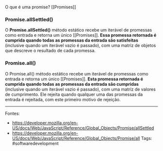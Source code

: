 O que é uma promise? [[Promises]]

### Promise.allSettled()
O **Promise.allSettled()** método estático recebe um iterável de promessas como entrada e retorna um único [[Promises]]. **Essa promessa retornada é cumprida quando todas as promessas da entrada são satisfeitas** (inclusive quando um iterável vazio é passado), com uma matriz de objetos que descreve o resultado de cada promessa.
### Promise.all()
O Promise.all() método estático recebe um iterável de promessas como entrada e retorna um único [[Promises]]. **Esta promessa retornada é cumprida quando todas as promessas da entrada são cumpridas** (inclusive quando um iterável vazio é passado), com uma matriz de valores de cumprimento. Ele rejeita quando qualquer uma das promessas da entrada é rejeitada, com este primeiro motivo de rejeição.


---
Fontes:
- https://developer.mozilla.org/en-US/docs/Web/JavaScript/Reference/Global_Objects/Promise/allSettled
- https://developer.mozilla.org/en-US/docs/Web/JavaScript/Reference/Global_Objects/Promise/all
Tags: #softwaredevelopment 